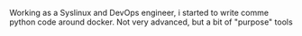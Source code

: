 Working as a Syslinux and DevOps engineer, i started to write comme python code around docker. Not very advanced, but a bit of "purpose" tools 
